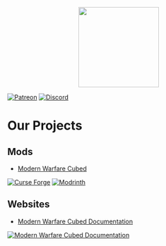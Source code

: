 <p align="center">
  <img src="https://github.com/Cubed-Development/.github/assets/76911089/d9b10f8e-3dab-4d48-94c6-4a10a12ba3db" width="182" />
</p>

[![Patreon](https://cdn.jsdelivr.net/npm/@intergrav/devins-badges@3/assets/cozy/donate/patreon-plural_vector.svg)](https://patreon.com/ModernWarfareCubed)
[![Discord](https://cdn.jsdelivr.net/npm/@intergrav/devins-badges@3/assets/cozy/social/discord-plural_vector.svg)](https://discord.gg/jzdpCcxSpr)

# Our Projects

## Mods

- [Modern Warfare Cubed](https://github.com/Cubed-Development/Modern-Warfare-Cubed)

[![Curse Forge](https://cdn.jsdelivr.net/npm/@intergrav/devins-badges@3/assets/compact/available/curseforge_vector.svg)](https://www.curseforge.com/minecraft/mc-mods/modern-warfare-cubed)
[![Modrinth](https://cdn.jsdelivr.net/npm/@intergrav/devins-badges@3/assets/compact/available/modrinth_vector.svg)](https://modrinth.com/mod/modern-warfare-cubed)

## Websites

- [Modern Warfare Cubed Documentation](https://github.com/Cubed-Development/Modern-Warfare-Cubed-Documentation)

[![Modern Warfare Cubed Documentation](https://cdn.jsdelivr.net/npm/@intergrav/devins-badges@3/assets/compact/documentation/website_vector.svg)](https://cubed-development.github.io/Modern-Warfare-Cubed-Documentation/)
